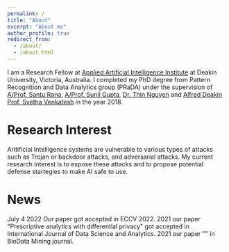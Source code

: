 ```yaml
---
permalink: /
title: "About"
excerpt: "About me"
author_profile: true
redirect_from: 
  - /about/
  - /about.html
---
```


I am a Research Fellow at [Applied Artificial Intelligence Institute](https://a2i2.deakin.edu.au/) at Deakin University, Victoria, Australia. I completed my PhD degree from Pattern Recognition and Data Analytics group (PRaDA) under the supervision of [A/Prof. Santu Rana](https://scholar.google.com.au/citations?user=S9PwnMYAAAAJ&hl=en), [A/Prof. Sunil Gupta](https://personal-sites.deakin.edu.au/~sunilg/?_ga=2.184104422.1753328289.1661431642-1906180909.1656474726), [Dr. Thin Nguyen](https://scholar.google.com.au/citations?user=BlTfdtMAAAAJ) and [Alfred Deakin Prof. Svetha Venkatesh](https://svethav.github.io/) in the year 2018.

Research Interest
======
Aritificial Intelligence systems are vulnerable to various types of attacks such as Trojan or backdoor attacks, and adversarial attacks. My current research interest is to expose these attacks and to propose potential defense startegies to make AI safe to use.

News
======
July 4 2022 Our paper got accepted in ECCV 2022.
2021 our paper "Prescriptive analytics with differential privacy" got accepted in International Journal of Data Science and Analytics.
2021 our paper "" in BioData Mining journal.

